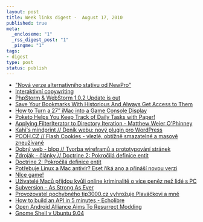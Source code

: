 ```yaml
--- 
layout: post
title: Week links digest -  August 17, 2010
published: true
meta: 
  _encloseme: "1"
  _rss_digest_post: "1"
  _pingme: "1"
tags: 
- digest
type: post
status: publish
---
```

<ul class="scrd_digest">
<li><a href="http://www.grafika.cz/art/vse/alternativni-stativy-newpro-ultrarclamp-kit-2010.html" rel="external">"Nová verze alternativního stativu od NewPro"</a>
</li>
<li><a href="http://www.sovavsiti.cz/weblog/154/interaktivni-copywriting" rel="external">Interaktivní copywriting</a>
</li>
<li><a href="http://feedproxy.google.com/~r/jetbrains_webIde/~3/JGgvw2XwOQA/" rel="external">PhpStorm &amp; WebStorm 1.0.2 Update is out</a>
</li>
<li><a href="http://www.smashingapps.com/2010/08/16/save-your-bookmarks-with-historious-and-always-get-access-to-them.html" rel="external">Save Your Bookmarks With Historious And Always Get Access to Them</a>
</li>
<li><a href="http://feedproxy.google.com/~r/apartmenttherapy/unplggd/~3/hxJu78GG-64/how-to-turn-a-27-imac-into-a-game-console-display-124552" rel="external">How to Turn a 27” iMac into a Game Console Display</a>
</li>
<li><a href="http://feedproxy.google.com/~r/apartmenttherapy/unplggd/~3/5Rv7hLETW6k/poketo-helps-you-keep-track-of-daily-tasks-with-paper-124595" rel="external">Poketo Helps You Keep Track of Daily Tasks with Paper!</a>
</li>
<li><a href="http://weierophinney.net/matthew/archives/244-Applying-FilterIterator-to-Directory-Iteration.html" rel="external">Applying FilterIterator to Directory Iteration - Matthew Weier O'Phinney</a>
</li>
<li><a href="http://www.weblogy.cz/klik/96273/" rel="external">Kahi&#39;s mindprint // Deník webu: nový plugin pro WordPress</a>
</li>
<li><a href="http://www.weblogy.cz/klik/96241/" rel="external">POOH.CZ // Flash Cookies - vlezlé, obtížně smazatelné a masově zneužívané</a>
</li>
<li><a href="http://www.weblogy.cz/klik/95855/" rel="external">Dobrý web - blog // Tvorba wireframů a prototypování stránek</a>
</li>
<li><a href="http://www.weblogy.cz/klik/95757/" rel="external">Zdroják - články // Doctrine 2: Pokročilá definice entit</a>
</li>
<li><a href="http://zdrojak.root.cz/clanky/doctrine-2-pokrocila-definice-entit/" rel="external">Doctrine 2: Pokročilá definice entit</a>
</li>
<li><a href="http://www.zive.cz/default.aspx?article=152628" rel="external">Potřebuje Linux a Mac antivir? Eset říká ano a přináší novou verzi</a>
</li>
<li><a href="http://www.google.com/reader/item/tag%3Agoogle.com,2005%3Areader/item/232116b44efcdd45" rel="external">NIce game!</a>
</li>
<li><a href="http://www.zive.cz/default.aspx?article=149876" rel="external">Uživatelé Maců přijdou kvůli online kriminalitě o více peněz než lidé s PC</a>
</li>
<li><a href="http://feedproxy.google.com/~r/Submerged/~3/ghQnPVKZZbk/subversion-as-strong-as-ever.html" rel="external">Subversion - As Strong As Ever</a>
</li>
<li><a href="http://www.pooh.cz/a.asp?a=2015618" rel="external">Provozovatel pochybného tip3000.cz vyhrožuje Plaváčkovi a mně</a>
</li>
<li><a href="http://blog.echolibre.com/2009/10/how-to-build-an-api-in-5-minutes/" rel="external">How to build an API in 5 minutes - Echolibre</a>
</li>
<li><a href="http://phandroid.com/2009/09/29/open-android-alliance-aims-to-resurrect-modding/" rel="external">Open Android Alliance Aims To Resurrect Modding</a>
</li>
<li><a href="http://www.abclinuxu.cz/zpravicky/gnome-shell-v-ubuntu-9.04" rel="external">Gnome Shell v Ubuntu 9.04</a>
</li>
</ul>
